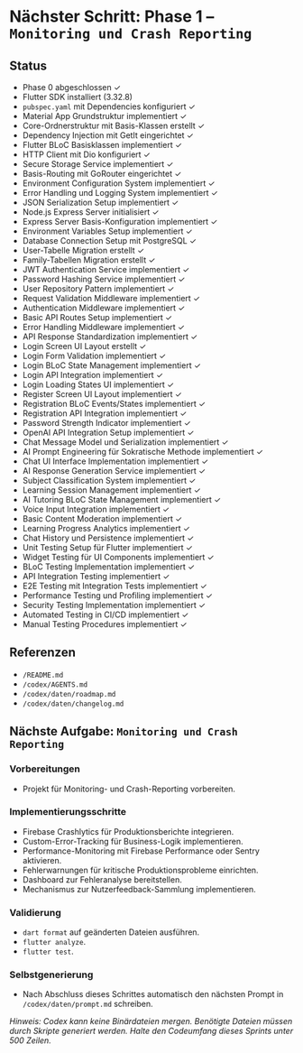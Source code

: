 # Nächster Schritt: Phase 1 – `Monitoring und Crash Reporting`

## Status
- Phase 0 abgeschlossen ✓
- Flutter SDK installiert (3.32.8)
- `pubspec.yaml` mit Dependencies konfiguriert ✓
- Material App Grundstruktur implementiert ✓
- Core-Ordnerstruktur mit Basis-Klassen erstellt ✓
- Dependency Injection mit GetIt eingerichtet ✓
- Flutter BLoC Basisklassen implementiert ✓
- HTTP Client mit Dio konfiguriert ✓
- Secure Storage Service implementiert ✓
- Basis-Routing mit GoRouter eingerichtet ✓
- Environment Configuration System implementiert ✓
- Error Handling und Logging System implementiert ✓
- JSON Serialization Setup implementiert ✓
- Node.js Express Server initialisiert ✓
- Express Server Basis-Konfiguration implementiert ✓
- Environment Variables Setup implementiert ✓
- Database Connection Setup mit PostgreSQL ✓
- User-Tabelle Migration erstellt ✓
- Family-Tabellen Migration erstellt ✓
- JWT Authentication Service implementiert ✓
- Password Hashing Service implementiert ✓
- User Repository Pattern implementiert ✓
- Request Validation Middleware implementiert ✓
- Authentication Middleware implementiert ✓
- Basic API Routes Setup implementiert ✓
- Error Handling Middleware implementiert ✓
- API Response Standardization implementiert ✓
- Login Screen UI Layout erstellt ✓
- Login Form Validation implementiert ✓
- Login BLoC State Management implementiert ✓
- Login API Integration implementiert ✓
- Login Loading States UI implementiert ✓
- Register Screen UI Layout implementiert ✓
- Registration BLoC Events/States implementiert ✓
- Registration API Integration implementiert ✓
- Password Strength Indicator implementiert ✓
- OpenAI API Integration Setup implementiert ✓
- Chat Message Model und Serialization implementiert ✓
- AI Prompt Engineering für Sokratische Methode implementiert ✓
- Chat UI Interface Implementation implementiert ✓
- AI Response Generation Service implementiert ✓
- Subject Classification System implementiert ✓
- Learning Session Management implementiert ✓
- AI Tutoring BLoC State Management implementiert ✓
- Voice Input Integration implementiert ✓
- Basic Content Moderation implementiert ✓
- Learning Progress Analytics implementiert ✓
- Chat History und Persistence implementiert ✓
- Unit Testing Setup für Flutter implementiert ✓
- Widget Testing für UI Components implementiert ✓
- BLoC Testing Implementation implementiert ✓
- API Integration Testing implementiert ✓
- E2E Testing mit Integration Tests implementiert ✓
- Performance Testing und Profiling implementiert ✓
- Security Testing Implementation implementiert ✓
- Automated Testing in CI/CD implementiert ✓
- Manual Testing Procedures implementiert ✓

## Referenzen
- `/README.md`
- `/codex/AGENTS.md`
- `/codex/daten/roadmap.md`
- `/codex/daten/changelog.md`

## Nächste Aufgabe: `Monitoring und Crash Reporting`


### Vorbereitungen
- Projekt für Monitoring- und Crash-Reporting vorbereiten.

### Implementierungsschritte
- Firebase Crashlytics für Produktionsberichte integrieren.
- Custom-Error-Tracking für Business-Logik implementieren.
- Performance-Monitoring mit Firebase Performance oder Sentry aktivieren.
- Fehlerwarnungen für kritische Produktionsprobleme einrichten.
- Dashboard zur Fehleranalyse bereitstellen.
- Mechanismus zur Nutzerfeedback-Sammlung implementieren.

### Validierung
- `dart format` auf geänderten Dateien ausführen.
- `flutter analyze`.
- `flutter test`.

### Selbstgenerierung
- Nach Abschluss dieses Schrittes automatisch den nächsten Prompt in `/codex/daten/prompt.md` schreiben.

*Hinweis: Codex kann keine Binärdateien mergen. Benötigte Dateien müssen durch Skripte generiert werden. Halte den Codeumfang dieses Sprints unter 500 Zeilen.*
